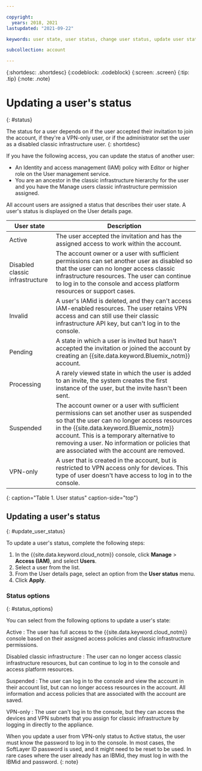 ```yaml
---

copyright:
  years: 2018, 2021
lastupdated: "2021-09-22"

keywords: user state, user status, change user status, update user status

subcollection: account

---
```



{:shortdesc: .shortdesc}
{:codeblock: .codeblock}
{:screen: .screen}
{:tip: .tip}
{:note: .note}

# Updating a user's status
{: #status}

The status for a user depends on if the user accepted their invitation to join the account, if they're a VPN-only user, or if the administrator set the user as a disabled classic infrastructure user.
{: shortdesc}

If you have the following access, you can update the status of another user:

  * An Identity and access management (IAM) policy with Editor or higher role on the User management service.
  * You are an ancestor in the classic infrastructure hierarchy for the user and you have the Manage users classic infrastructure permission assigned.

All account users are assigned a status that describes their user state. A user's status is displayed on the User details page.

| User state | Description |
|------------|-------------|
| Active | The user accepted the invitation and has the assigned access to work within the account. |
| Disabled classic infrastructure | The account owner or a user with sufficient permissions can set another user as disabled so that the user can no longer access classic infrastructure resources. The user can continue to log in to the console and access platform resources or support cases. |
| Invalid | A user's IAMid is deleted, and they can't access IAM-enabled resources. The user retains VPN access and can still use their classic infrastructure API key, but can't log in to the console. |
| Pending | A state in which a user is invited but hasn't accepted the invitation or joined the account by creating an {{site.data.keyword.Bluemix_notm}} account. |
| Processing | A rarely viewed state in which the user is added to an invite, the system creates the first instance of the user, but the invite hasn't been sent. |
| Suspended | The account owner or a user with sufficient permissions can set another user as suspended so that the user can no longer access resources in the {{site.data.keyword.Bluemix_notm}} account. This is a temporary alternative to removing a user. No information or policies that are associated with the account are removed. |
| VPN-only | A user that is created in the account, but is restricted to VPN access only for devices. This type of user doesn't have access to log in to the console. |
{: caption="Table 1. User status" caption-side="top"}

## Updating a user's status
{: #update_user_status}

To update a user's status, complete the following steps:

1. In the {{site.data.keyword.cloud_notm}} console, click **Manage** > **Access (IAM)**, and select **Users**.
2. Select a user from the list.
3. From the User details page, select an option from the **User status** menu.
4. Click **Apply**.

### Status options
{: #status_options}

You can select from the following options to update a user's state:

Active
:   The user has full access to the {{site.data.keyword.cloud_notm}} console based on their assigned access policies and classic infrastructure permissions.

Disabled classic infrastructure
:   The user can no longer access classic infrastructure resources, but can continue to log in to the console and access platform resources.

Suspended
:   The user can log in to the console and view the account in their account list, but can no longer access resources in the account. All information and access policies that are associated with the account are saved.

VPN-only
:   The user can't log in to the console, but they can access the devices and VPN subnets that you assign for classic infrastructure by logging in directly to the appliance.

When you update a user from VPN-only status to Active status, the user must know the password to log in to the console. In most cases, the SoftLayer ID password is used, and it might need to be reset to be used. In rare cases where the user already has an IBMid, they must log in with the IBMid and password.
{: note}
